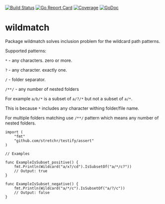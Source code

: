 [![Build Status](https://travis-ci.org/demon-xxi/wildmatch.svg?branch=master)](https://travis-ci.org/demon-xxi/wildmatch) [![Go Report Card](https://goreportcard.com/badge/github.com/demon-xxi/wildmatch)](https://goreportcard.com/report/github.com/demon-xxi/wildmatch) [![Coverage](http://gocover.io/_badge/github.com/demon-xxi/wildmatch)](http://gocover.io/github.com/demon-xxi/wildmatch) [![GoDoc](https://godoc.org/github.com/demon-xxi/wildmatch?status.svg)](https://godoc.org/github.com/demon-xxi/wildmatch)
# wildmatch
Package wildmatch solves inclusion problem for the wildcard path patterns.

Supported patterns:

`*` - any characters. zero or more.

`?` - any character. exactly one.

`/` - folder separator.

`/**/` - any number of nested folders

For example `a/b/*` is a subset of `a/?/*` but not a subset of `a/*`.

This is because `*` includes any character withing folder/file name.

For multiple folders matching use `/**/` pattern which means any number of nested folders.

```golang
import (
	"fmt"
	"github.com/stretchr/testify/assert"
)

// Examples

func ExampleIsSubset_positive() {
	fmt.Println(Wildcard("a/x?/cd").IsSubsetOf("a/*/c?"))
	// Output: true
}

func ExampleIsSubset_negative() {
	fmt.Println(Wildcard("a/*/c").IsSubsetOf("a/?/c"))
	// Output: false
}


```